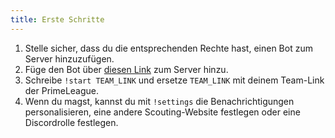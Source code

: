 ```yaml
---
title: Erste Schritte
---
```


1. Stelle sicher, dass du die entsprechenden Rechte hast, einen Bot zum Server hinzuzufügen.
2. Füge den Bot über [diesen Link](https://www.google.com/url?q=https%3A%2F%2Fdiscord.com%2Foauth2%2Fauthorize%3Fclient_id%3D739550721703280700%26permissions%3D536964096%26scope%3Dbot&sa=D&sntz=1&usg=AFQjCNFjAiu6EIQTz4SXkaM2Fl8Zdz8s7g) zum Server hinzu.
3. Schreibe `!start TEAM_LINK` und ersetze `TEAM_LINK` mit deinem Team-Link der PrimeLeague.
4. Wenn du magst, kannst du mit `!settings` die Benachrichtigungen personalisieren, eine andere Scouting-Website festlegen oder eine Discordrolle festlegen.
